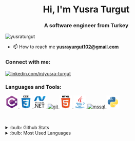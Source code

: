 <h1 align="center">Hi, I'm Yusra Turgut</h1>
<h3 align="center">A software engineer from Turkey</h3>

<p align="left"> <img src="https://komarev.com/ghpvc/?username=yusraturgut&label=Profile%20views&color=0e75b6&style=flat" alt="yusraturgut" /> </p>

- 📫 How to reach me **yusrayurgut102@gmail.com**

<h3 align="left">Connect with me:</h3>
<p align="left">
<a href="https://linkedin.com/in/linkedin.com/in/yusra-turgut" target="blank"><img align="center" src="https://raw.githubusercontent.com/rahuldkjain/github-profile-readme-generator/master/src/images/icons/Social/linked-in-alt.svg" alt="linkedin.com/in/yusra-turgut" height="30" width="40" /></a>
</p>

<h3 align="left">Languages and Tools:</h3>
<p align="left"> <a href="https://www.w3schools.com/cs/" target="_blank" rel="noreferrer"> <img src="https://raw.githubusercontent.com/devicons/devicon/master/icons/csharp/csharp-original.svg" alt="csharp" width="40" height="40"/> </a> <a href="https://www.w3schools.com/css/" target="_blank" rel="noreferrer"> <img src="https://raw.githubusercontent.com/devicons/devicon/master/icons/css3/css3-original-wordmark.svg" alt="css3" width="40" height="40"/> </a> <a href="https://dotnet.microsoft.com/" target="_blank" rel="noreferrer"> <img src="https://raw.githubusercontent.com/devicons/devicon/master/icons/dot-net/dot-net-original-wordmark.svg" alt="dotnet" width="40" height="40"/> </a> <a href="https://git-scm.com/" target="_blank" rel="noreferrer"> <img src="https://www.vectorlogo.zone/logos/git-scm/git-scm-icon.svg" alt="git" width="40" height="40"/> </a> <a href="https://www.w3.org/html/" target="_blank" rel="noreferrer"> <img src="https://raw.githubusercontent.com/devicons/devicon/master/icons/html5/html5-original-wordmark.svg" alt="html5" width="40" height="40"/> </a> <a href="https://www.java.com" target="_blank" rel="noreferrer"> <img src="https://raw.githubusercontent.com/devicons/devicon/master/icons/java/java-original.svg" alt="java" width="40" height="40"/> </a> <a href="https://www.microsoft.com/en-us/sql-server" target="_blank" rel="noreferrer"> <img src="https://www.svgrepo.com/show/303229/microsoft-sql-server-logo.svg" alt="mssql" width="40" height="40"/> </a> <a href="https://www.python.org" target="_blank" rel="noreferrer"> <img src="https://raw.githubusercontent.com/devicons/devicon/master/icons/python/python-original.svg" alt="python" width="40" height="40"/> </a> </p>

</br>
</br>

<details>
<summary>:bulb: Github Stats</summary>
<img align="center" src="https://github-readme-stats.vercel.app/api?username=yusraturgut&show_icons=true&locale=en" alt="yusraturgut" />
</details>

<details>
<summary>:bulb: Most Used Languages</summary>
<img align="left" src="https://github-readme-stats.vercel.app/api/top-langs?username=yusraturgut&show_icons=true&locale=en&layout=compact" alt="yusraturgut" />
</details>



